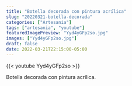 ```yaml
---
title: "Botella decorada con pintura acrílica"
slug: "20220321-botella-decorada"
categories: ["Artesania"]
tags: ["artesania", "youtube"]
featuredImagePreview: "Yyd4yGFp2so.jpg"
images: ["Yyd4yGFp2so.jpg"]
draft: false
date: 2022-03-21T22:15:00-05:00
---
```


{{< youtube Yyd4yGFp2so >}}

Botella decorada con pintura acrílica.